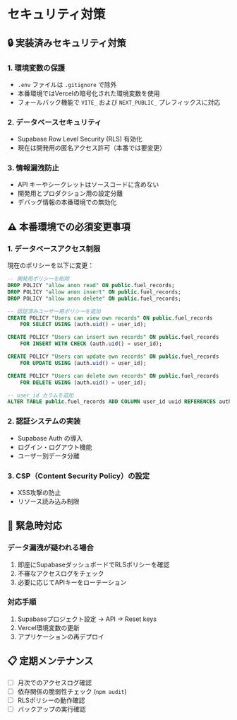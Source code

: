 # セキュリティ対策

## 🔒 実装済みセキュリティ対策

### 1. 環境変数の保護
- `.env` ファイルは `.gitignore` で除外
- 本番環境ではVercelの暗号化された環境変数を使用
- フォールバック機能で `VITE_` および `NEXT_PUBLIC_` プレフィックスに対応

### 2. データベースセキュリティ
- Supabase Row Level Security (RLS) 有効化
- 現在は開発用の匿名アクセス許可（本番では要変更）

### 3. 情報漏洩防止
- API キーやシークレットはソースコードに含めない
- 開発用とプロダクション用の設定分離
- デバッグ情報の本番環境での無効化

## ⚠️ 本番環境での必須変更事項

### 1. データベースアクセス制限
現在のポリシーを以下に変更：

```sql
-- 開発用ポリシーを削除
DROP POLICY "allow anon read" ON public.fuel_records;
DROP POLICY "allow anon insert" ON public.fuel_records;
DROP POLICY "allow anon delete" ON public.fuel_records;

-- 認証済みユーザー用ポリシーを追加
CREATE POLICY "Users can view own records" ON public.fuel_records
    FOR SELECT USING (auth.uid() = user_id);

CREATE POLICY "Users can insert own records" ON public.fuel_records
    FOR INSERT WITH CHECK (auth.uid() = user_id);

CREATE POLICY "Users can update own records" ON public.fuel_records
    FOR UPDATE USING (auth.uid() = user_id);

CREATE POLICY "Users can delete own records" ON public.fuel_records
    FOR DELETE USING (auth.uid() = user_id);

-- user_id カラムを追加
ALTER TABLE public.fuel_records ADD COLUMN user_id uuid REFERENCES auth.users(id);
```

### 2. 認証システムの実装
- Supabase Auth の導入
- ログイン・ログアウト機能
- ユーザー別データ分離

### 3. CSP（Content Security Policy）の設定
- XSS攻撃の防止
- リソース読み込み制限

## 🚨 緊急時対応

### データ漏洩が疑われる場合
1. 即座にSupabaseダッシュボードでRLSポリシーを確認
2. 不審なアクセスログをチェック
3. 必要に応じてAPIキーをローテーション

### 対応手順
1. Supabaseプロジェクト設定 → API → Reset keys
2. Vercel環境変数の更新
3. アプリケーションの再デプロイ

## 📋 定期メンテナンス

- [ ] 月次でのアクセスログ確認
- [ ] 依存関係の脆弱性チェック (`npm audit`)
- [ ] RLSポリシーの動作確認
- [ ] バックアップの実行確認